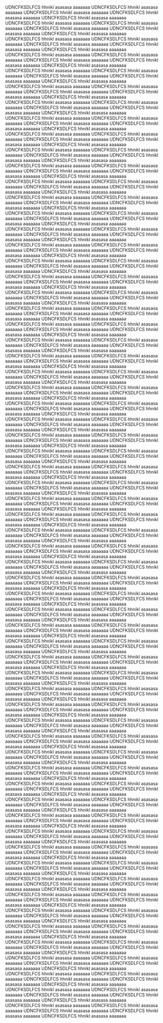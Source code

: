 UDNCFKSDLFCS
hhnikl
asasasa
aaaaaaa
UDNCFKSDLFCS
hhnikl
asasasa
aaaaaaa
UDNCFKSDLFCS
hhnikl
asasasa
aaaaaaa
UDNCFKSDLFCS
hhnikl
asasasa
aaaaaaa
UDNCFKSDLFCS
hhnikl
asasasa
aaaaaaa
UDNCFKSDLFCS
hhnikl
asasasa
aaaaaaa
UDNCFKSDLFCS
hhnikl
asasasa
aaaaaaa
UDNCFKSDLFCS
hhnikl
asasasa
aaaaaaa
UDNCFKSDLFCS
hhnikl
asasasa
aaaaaaa
UDNCFKSDLFCS
hhnikl
asasasa
aaaaaaa
UDNCFKSDLFCS
hhnikl
asasasa
aaaaaaa
UDNCFKSDLFCS
hhnikl
asasasa
aaaaaaa
UDNCFKSDLFCS
hhnikl
asasasa
aaaaaaa
UDNCFKSDLFCS
hhnikl
asasasa
aaaaaaa
UDNCFKSDLFCS
hhnikl
asasasa
aaaaaaa
UDNCFKSDLFCS
hhnikl
asasasa
aaaaaaa
UDNCFKSDLFCS
hhnikl
asasasa
aaaaaaa
UDNCFKSDLFCS
hhnikl
asasasa
aaaaaaa
UDNCFKSDLFCS
hhnikl
asasasa
aaaaaaa
UDNCFKSDLFCS
hhnikl
asasasa
aaaaaaa
UDNCFKSDLFCS
hhnikl
asasasa
aaaaaaa
UDNCFKSDLFCS
hhnikl
asasasa
aaaaaaa
UDNCFKSDLFCS
hhnikl
asasasa
aaaaaaa
UDNCFKSDLFCS
hhnikl
asasasa
aaaaaaa
UDNCFKSDLFCS
hhnikl
asasasa
aaaaaaa
UDNCFKSDLFCS
hhnikl
asasasa
aaaaaaa
UDNCFKSDLFCS
hhnikl
asasasa
aaaaaaa
UDNCFKSDLFCS
hhnikl
asasasa
aaaaaaa
UDNCFKSDLFCS
hhnikl
asasasa
aaaaaaa
UDNCFKSDLFCS
hhnikl
asasasa
aaaaaaa
UDNCFKSDLFCS
hhnikl
asasasa
aaaaaaa
UDNCFKSDLFCS
hhnikl
asasasa
aaaaaaa
UDNCFKSDLFCS
hhnikl
asasasa
aaaaaaa
UDNCFKSDLFCS
hhnikl
asasasa
aaaaaaa
UDNCFKSDLFCS
hhnikl
asasasa
aaaaaaa
UDNCFKSDLFCS
hhnikl
asasasa
aaaaaaa
UDNCFKSDLFCS
hhnikl
asasasa
aaaaaaa
UDNCFKSDLFCS
hhnikl
asasasa
aaaaaaa
UDNCFKSDLFCS
hhnikl
asasasa
aaaaaaa
UDNCFKSDLFCS
hhnikl
asasasa
aaaaaaa
UDNCFKSDLFCS
hhnikl
asasasa
aaaaaaa
UDNCFKSDLFCS
hhnikl
asasasa
aaaaaaa
UDNCFKSDLFCS
hhnikl
asasasa
aaaaaaa
UDNCFKSDLFCS
hhnikl
asasasa
aaaaaaa
UDNCFKSDLFCS
hhnikl
asasasa
aaaaaaa
UDNCFKSDLFCS
hhnikl
asasasa
aaaaaaa
UDNCFKSDLFCS
hhnikl
asasasa
aaaaaaa
UDNCFKSDLFCS
hhnikl
asasasa
aaaaaaa
UDNCFKSDLFCS
hhnikl
asasasa
aaaaaaa
UDNCFKSDLFCS
hhnikl
asasasa
aaaaaaa
UDNCFKSDLFCS
hhnikl
asasasa
aaaaaaa
UDNCFKSDLFCS
hhnikl
asasasa
aaaaaaa
UDNCFKSDLFCS
hhnikl
asasasa
aaaaaaa
UDNCFKSDLFCS
hhnikl
asasasa
aaaaaaa
UDNCFKSDLFCS
hhnikl
asasasa
aaaaaaa
UDNCFKSDLFCS
hhnikl
asasasa
aaaaaaa
UDNCFKSDLFCS
hhnikl
asasasa
aaaaaaa
UDNCFKSDLFCS
hhnikl
asasasa
aaaaaaa
UDNCFKSDLFCS
hhnikl
asasasa
aaaaaaa
UDNCFKSDLFCS
hhnikl
asasasa
aaaaaaa
UDNCFKSDLFCS
hhnikl
asasasa
aaaaaaa
UDNCFKSDLFCS
hhnikl
asasasa
aaaaaaa
UDNCFKSDLFCS
hhnikl
asasasa
aaaaaaa
UDNCFKSDLFCS
hhnikl
asasasa
aaaaaaa
UDNCFKSDLFCS
hhnikl
asasasa
aaaaaaa
UDNCFKSDLFCS
hhnikl
asasasa
aaaaaaa
UDNCFKSDLFCS
hhnikl
asasasa
aaaaaaa
UDNCFKSDLFCS
hhnikl
asasasa
aaaaaaa
UDNCFKSDLFCS
hhnikl
asasasa
aaaaaaa
UDNCFKSDLFCS
hhnikl
asasasa
aaaaaaa
UDNCFKSDLFCS
hhnikl
asasasa
aaaaaaa
UDNCFKSDLFCS
hhnikl
asasasa
aaaaaaa
UDNCFKSDLFCS
hhnikl
asasasa
aaaaaaa
UDNCFKSDLFCS
hhnikl
asasasa
aaaaaaa
UDNCFKSDLFCS
hhnikl
asasasa
aaaaaaa
UDNCFKSDLFCS
hhnikl
asasasa
aaaaaaa
UDNCFKSDLFCS
hhnikl
asasasa
aaaaaaa
UDNCFKSDLFCS
hhnikl
asasasa
aaaaaaa
UDNCFKSDLFCS
hhnikl
asasasa
aaaaaaa
UDNCFKSDLFCS
hhnikl
asasasa
aaaaaaa
UDNCFKSDLFCS
hhnikl
asasasa
aaaaaaa
UDNCFKSDLFCS
hhnikl
asasasa
aaaaaaa
UDNCFKSDLFCS
hhnikl
asasasa
aaaaaaa
UDNCFKSDLFCS
hhnikl
asasasa
aaaaaaa
UDNCFKSDLFCS
hhnikl
asasasa
aaaaaaa
UDNCFKSDLFCS
hhnikl
asasasa
aaaaaaa
UDNCFKSDLFCS
hhnikl
asasasa
aaaaaaa
UDNCFKSDLFCS
hhnikl
asasasa
aaaaaaa
UDNCFKSDLFCS
hhnikl
asasasa
aaaaaaa
UDNCFKSDLFCS
hhnikl
asasasa
aaaaaaa
UDNCFKSDLFCS
hhnikl
asasasa
aaaaaaa
UDNCFKSDLFCS
hhnikl
asasasa
aaaaaaa
UDNCFKSDLFCS
hhnikl
asasasa
aaaaaaa
UDNCFKSDLFCS
hhnikl
asasasa
aaaaaaa
UDNCFKSDLFCS
hhnikl
asasasa
aaaaaaa
UDNCFKSDLFCS
hhnikl
asasasa
aaaaaaa
UDNCFKSDLFCS
hhnikl
asasasa
aaaaaaa
UDNCFKSDLFCS
hhnikl
asasasa
aaaaaaa
UDNCFKSDLFCS
hhnikl
asasasa
aaaaaaa
UDNCFKSDLFCS
hhnikl
asasasa
aaaaaaa
UDNCFKSDLFCS
hhnikl
asasasa
aaaaaaa
UDNCFKSDLFCS
hhnikl
asasasa
aaaaaaa
UDNCFKSDLFCS
hhnikl
asasasa
aaaaaaa
UDNCFKSDLFCS
hhnikl
asasasa
aaaaaaa
UDNCFKSDLFCS
hhnikl
asasasa
aaaaaaa
UDNCFKSDLFCS
hhnikl
asasasa
aaaaaaa
UDNCFKSDLFCS
hhnikl
asasasa
aaaaaaa
UDNCFKSDLFCS
hhnikl
asasasa
aaaaaaa
UDNCFKSDLFCS
hhnikl
asasasa
aaaaaaa
UDNCFKSDLFCS
hhnikl
asasasa
aaaaaaa
UDNCFKSDLFCS
hhnikl
asasasa
aaaaaaa
UDNCFKSDLFCS
hhnikl
asasasa
aaaaaaa
UDNCFKSDLFCS
hhnikl
asasasa
aaaaaaa
UDNCFKSDLFCS
hhnikl
asasasa
aaaaaaa
UDNCFKSDLFCS
hhnikl
asasasa
aaaaaaa
UDNCFKSDLFCS
hhnikl
asasasa
aaaaaaa
UDNCFKSDLFCS
hhnikl
asasasa
aaaaaaa
UDNCFKSDLFCS
hhnikl
asasasa
aaaaaaa
UDNCFKSDLFCS
hhnikl
asasasa
aaaaaaa
UDNCFKSDLFCS
hhnikl
asasasa
aaaaaaa
UDNCFKSDLFCS
hhnikl
asasasa
aaaaaaa
UDNCFKSDLFCS
hhnikl
asasasa
aaaaaaa
UDNCFKSDLFCS
hhnikl
asasasa
aaaaaaa
UDNCFKSDLFCS
hhnikl
asasasa
aaaaaaa
UDNCFKSDLFCS
hhnikl
asasasa
aaaaaaa
UDNCFKSDLFCS
hhnikl
asasasa
aaaaaaa
UDNCFKSDLFCS
hhnikl
asasasa
aaaaaaa
UDNCFKSDLFCS
hhnikl
asasasa
aaaaaaa
UDNCFKSDLFCS
hhnikl
asasasa
aaaaaaa
UDNCFKSDLFCS
hhnikl
asasasa
aaaaaaa
UDNCFKSDLFCS
hhnikl
asasasa
aaaaaaa
UDNCFKSDLFCS
hhnikl
asasasa
aaaaaaa
UDNCFKSDLFCS
hhnikl
asasasa
aaaaaaa
UDNCFKSDLFCS
hhnikl
asasasa
aaaaaaa
UDNCFKSDLFCS
hhnikl
asasasa
aaaaaaa
UDNCFKSDLFCS
hhnikl
asasasa
aaaaaaa
UDNCFKSDLFCS
hhnikl
asasasa
aaaaaaa
UDNCFKSDLFCS
hhnikl
asasasa
aaaaaaa
UDNCFKSDLFCS
hhnikl
asasasa
aaaaaaa
UDNCFKSDLFCS
hhnikl
asasasa
aaaaaaa
UDNCFKSDLFCS
hhnikl
asasasa
aaaaaaa
UDNCFKSDLFCS
hhnikl
asasasa
aaaaaaa
UDNCFKSDLFCS
hhnikl
asasasa
aaaaaaa
UDNCFKSDLFCS
hhnikl
asasasa
aaaaaaa
UDNCFKSDLFCS
hhnikl
asasasa
aaaaaaa
UDNCFKSDLFCS
hhnikl
asasasa
aaaaaaa
UDNCFKSDLFCS
hhnikl
asasasa
aaaaaaa
UDNCFKSDLFCS
hhnikl
asasasa
aaaaaaa
UDNCFKSDLFCS
hhnikl
asasasa
aaaaaaa
UDNCFKSDLFCS
hhnikl
asasasa
aaaaaaa
UDNCFKSDLFCS
hhnikl
asasasa
aaaaaaa
UDNCFKSDLFCS
hhnikl
asasasa
aaaaaaa
UDNCFKSDLFCS
hhnikl
asasasa
aaaaaaa
UDNCFKSDLFCS
hhnikl
asasasa
aaaaaaa
UDNCFKSDLFCS
hhnikl
asasasa
aaaaaaa
UDNCFKSDLFCS
hhnikl
asasasa
aaaaaaa
UDNCFKSDLFCS
hhnikl
asasasa
aaaaaaa
UDNCFKSDLFCS
hhnikl
asasasa
aaaaaaa
UDNCFKSDLFCS
hhnikl
asasasa
aaaaaaa
UDNCFKSDLFCS
hhnikl
asasasa
aaaaaaa
UDNCFKSDLFCS
hhnikl
asasasa
aaaaaaa
UDNCFKSDLFCS
hhnikl
asasasa
aaaaaaa
UDNCFKSDLFCS
hhnikl
asasasa
aaaaaaa
UDNCFKSDLFCS
hhnikl
asasasa
aaaaaaa
UDNCFKSDLFCS
hhnikl
asasasa
aaaaaaa
UDNCFKSDLFCS
hhnikl
asasasa
aaaaaaa
UDNCFKSDLFCS
hhnikl
asasasa
aaaaaaa
UDNCFKSDLFCS
hhnikl
asasasa
aaaaaaa
UDNCFKSDLFCS
hhnikl
asasasa
aaaaaaa
UDNCFKSDLFCS
hhnikl
asasasa
aaaaaaa
UDNCFKSDLFCS
hhnikl
asasasa
aaaaaaa
UDNCFKSDLFCS
hhnikl
asasasa
aaaaaaa
UDNCFKSDLFCS
hhnikl
asasasa
aaaaaaa
UDNCFKSDLFCS
hhnikl
asasasa
aaaaaaa
UDNCFKSDLFCS
hhnikl
asasasa
aaaaaaa
UDNCFKSDLFCS
hhnikl
asasasa
aaaaaaa
UDNCFKSDLFCS
hhnikl
asasasa
aaaaaaa
UDNCFKSDLFCS
hhnikl
asasasa
aaaaaaa
UDNCFKSDLFCS
hhnikl
asasasa
aaaaaaa
UDNCFKSDLFCS
hhnikl
asasasa
aaaaaaa
UDNCFKSDLFCS
hhnikl
asasasa
aaaaaaa
UDNCFKSDLFCS
hhnikl
asasasa
aaaaaaa
UDNCFKSDLFCS
hhnikl
asasasa
aaaaaaa
UDNCFKSDLFCS
hhnikl
asasasa
aaaaaaa
UDNCFKSDLFCS
hhnikl
asasasa
aaaaaaa
UDNCFKSDLFCS
hhnikl
asasasa
aaaaaaa
UDNCFKSDLFCS
hhnikl
asasasa
aaaaaaa
UDNCFKSDLFCS
hhnikl
asasasa
aaaaaaa
UDNCFKSDLFCS
hhnikl
asasasa
aaaaaaa
UDNCFKSDLFCS
hhnikl
asasasa
aaaaaaa
UDNCFKSDLFCS
hhnikl
asasasa
aaaaaaa
UDNCFKSDLFCS
hhnikl
asasasa
aaaaaaa
UDNCFKSDLFCS
hhnikl
asasasa
aaaaaaa
UDNCFKSDLFCS
hhnikl
asasasa
aaaaaaa
UDNCFKSDLFCS
hhnikl
asasasa
aaaaaaa
UDNCFKSDLFCS
hhnikl
asasasa
aaaaaaa
UDNCFKSDLFCS
hhnikl
asasasa
aaaaaaa
UDNCFKSDLFCS
hhnikl
asasasa
aaaaaaa
UDNCFKSDLFCS
hhnikl
asasasa
aaaaaaa
UDNCFKSDLFCS
hhnikl
asasasa
aaaaaaa
UDNCFKSDLFCS
hhnikl
asasasa
aaaaaaa
UDNCFKSDLFCS
hhnikl
asasasa
aaaaaaa
UDNCFKSDLFCS
hhnikl
asasasa
aaaaaaa
UDNCFKSDLFCS
hhnikl
asasasa
aaaaaaa
UDNCFKSDLFCS
hhnikl
asasasa
aaaaaaa
UDNCFKSDLFCS
hhnikl
asasasa
aaaaaaa
UDNCFKSDLFCS
hhnikl
asasasa
aaaaaaa
UDNCFKSDLFCS
hhnikl
asasasa
aaaaaaa
UDNCFKSDLFCS
hhnikl
asasasa
aaaaaaa
UDNCFKSDLFCS
hhnikl
asasasa
aaaaaaa
UDNCFKSDLFCS
hhnikl
asasasa
aaaaaaa
UDNCFKSDLFCS
hhnikl
asasasa
aaaaaaa
UDNCFKSDLFCS
hhnikl
asasasa
aaaaaaa
UDNCFKSDLFCS
hhnikl
asasasa
aaaaaaa
UDNCFKSDLFCS
hhnikl
asasasa
aaaaaaa
UDNCFKSDLFCS
hhnikl
asasasa
aaaaaaa
UDNCFKSDLFCS
hhnikl
asasasa
aaaaaaa
UDNCFKSDLFCS
hhnikl
asasasa
aaaaaaa
UDNCFKSDLFCS
hhnikl
asasasa
aaaaaaa
UDNCFKSDLFCS
hhnikl
asasasa
aaaaaaa
UDNCFKSDLFCS
hhnikl
asasasa
aaaaaaa
UDNCFKSDLFCS
hhnikl
asasasa
aaaaaaa
UDNCFKSDLFCS
hhnikl
asasasa
aaaaaaa
UDNCFKSDLFCS
hhnikl
asasasa
aaaaaaa
UDNCFKSDLFCS
hhnikl
asasasa
aaaaaaa
UDNCFKSDLFCS
hhnikl
asasasa
aaaaaaa
UDNCFKSDLFCS
hhnikl
asasasa
aaaaaaa
UDNCFKSDLFCS
hhnikl
asasasa
aaaaaaa
UDNCFKSDLFCS
hhnikl
asasasa
aaaaaaa
UDNCFKSDLFCS
hhnikl
asasasa
aaaaaaa
UDNCFKSDLFCS
hhnikl
asasasa
aaaaaaa
UDNCFKSDLFCS
hhnikl
asasasa
aaaaaaa
UDNCFKSDLFCS
hhnikl
asasasa
aaaaaaa
UDNCFKSDLFCS
hhnikl
asasasa
aaaaaaa
UDNCFKSDLFCS
hhnikl
asasasa
aaaaaaa
UDNCFKSDLFCS
hhnikl
asasasa
aaaaaaa
UDNCFKSDLFCS
hhnikl
asasasa
aaaaaaa
UDNCFKSDLFCS
hhnikl
asasasa
aaaaaaa
UDNCFKSDLFCS
hhnikl
asasasa
aaaaaaa
UDNCFKSDLFCS
hhnikl
asasasa
aaaaaaa
UDNCFKSDLFCS
hhnikl
asasasa
aaaaaaa
UDNCFKSDLFCS
hhnikl
asasasa
aaaaaaa
UDNCFKSDLFCS
hhnikl
asasasa
aaaaaaa
UDNCFKSDLFCS
hhnikl
asasasa
aaaaaaa
UDNCFKSDLFCS
hhnikl
asasasa
aaaaaaa
UDNCFKSDLFCS
hhnikl
asasasa
aaaaaaa
UDNCFKSDLFCS
hhnikl
asasasa
aaaaaaa
UDNCFKSDLFCS
hhnikl
asasasa
aaaaaaa
UDNCFKSDLFCS
hhnikl
asasasa
aaaaaaa
UDNCFKSDLFCS
hhnikl
asasasa
aaaaaaa
UDNCFKSDLFCS
hhnikl
asasasa
aaaaaaa
UDNCFKSDLFCS
hhnikl
asasasa
aaaaaaa
UDNCFKSDLFCS
hhnikl
asasasa
aaaaaaa
UDNCFKSDLFCS
hhnikl
asasasa
aaaaaaa
UDNCFKSDLFCS
hhnikl
asasasa
aaaaaaa
UDNCFKSDLFCS
hhnikl
asasasa
aaaaaaa
UDNCFKSDLFCS
hhnikl
asasasa
aaaaaaa
UDNCFKSDLFCS
hhnikl
asasasa
aaaaaaa
UDNCFKSDLFCS
hhnikl
asasasa
aaaaaaa
UDNCFKSDLFCS
hhnikl
asasasa
aaaaaaa
UDNCFKSDLFCS
hhnikl
asasasa
aaaaaaa
UDNCFKSDLFCS
hhnikl
asasasa
aaaaaaa
UDNCFKSDLFCS
hhnikl
asasasa
aaaaaaa
UDNCFKSDLFCS
hhnikl
asasasa
aaaaaaa
UDNCFKSDLFCS
hhnikl
asasasa
aaaaaaa
UDNCFKSDLFCS
hhnikl
asasasa
aaaaaaa
UDNCFKSDLFCS
hhnikl
asasasa
aaaaaaa
UDNCFKSDLFCS
hhnikl
asasasa
aaaaaaa
UDNCFKSDLFCS
hhnikl
asasasa
aaaaaaa
UDNCFKSDLFCS
hhnikl
asasasa
aaaaaaa
UDNCFKSDLFCS
hhnikl
asasasa
aaaaaaa
UDNCFKSDLFCS
hhnikl
asasasa
aaaaaaa
UDNCFKSDLFCS
hhnikl
asasasa
aaaaaaa
UDNCFKSDLFCS
hhnikl
asasasa
aaaaaaa
UDNCFKSDLFCS
hhnikl
asasasa
aaaaaaa
UDNCFKSDLFCS
hhnikl
asasasa
aaaaaaa
UDNCFKSDLFCS
hhnikl
asasasa
aaaaaaa
UDNCFKSDLFCS
hhnikl
asasasa
aaaaaaa
UDNCFKSDLFCS
hhnikl
asasasa
aaaaaaa
UDNCFKSDLFCS
hhnikl
asasasa
aaaaaaa
UDNCFKSDLFCS
hhnikl
asasasa
aaaaaaa
UDNCFKSDLFCS
hhnikl
asasasa
aaaaaaa
UDNCFKSDLFCS
hhnikl
asasasa
aaaaaaa
UDNCFKSDLFCS
hhnikl
asasasa
aaaaaaa
UDNCFKSDLFCS
hhnikl
asasasa
aaaaaaa
UDNCFKSDLFCS
hhnikl
asasasa
aaaaaaa
UDNCFKSDLFCS
hhnikl
asasasa
aaaaaaa
UDNCFKSDLFCS
hhnikl
asasasa
aaaaaaa
UDNCFKSDLFCS
hhnikl
asasasa
aaaaaaa
UDNCFKSDLFCS
hhnikl
asasasa
aaaaaaa
UDNCFKSDLFCS
hhnikl
asasasa
aaaaaaa
UDNCFKSDLFCS
hhnikl
asasasa
aaaaaaa
UDNCFKSDLFCS
hhnikl
asasasa
aaaaaaa
UDNCFKSDLFCS
hhnikl
asasasa
aaaaaaa
UDNCFKSDLFCS
hhnikl
asasasa
aaaaaaa
UDNCFKSDLFCS
hhnikl
asasasa
aaaaaaa
UDNCFKSDLFCS
hhnikl
asasasa
aaaaaaa
UDNCFKSDLFCS
hhnikl
asasasa
aaaaaaa
UDNCFKSDLFCS
hhnikl
asasasa
aaaaaaa
UDNCFKSDLFCS
hhnikl
asasasa
aaaaaaa
UDNCFKSDLFCS
hhnikl
asasasa
aaaaaaa
UDNCFKSDLFCS
hhnikl
asasasa
aaaaaaa
UDNCFKSDLFCS
hhnikl
asasasa
aaaaaaa
UDNCFKSDLFCS
hhnikl
asasasa
aaaaaaa
UDNCFKSDLFCS
hhnikl
asasasa
aaaaaaa
UDNCFKSDLFCS
hhnikl
asasasa
aaaaaaa
UDNCFKSDLFCS
hhnikl
asasasa
aaaaaaa
UDNCFKSDLFCS
hhnikl
asasasa
aaaaaaa
UDNCFKSDLFCS
hhnikl
asasasa
aaaaaaa
UDNCFKSDLFCS
hhnikl
asasasa
aaaaaaa
UDNCFKSDLFCS
hhnikl
asasasa
aaaaaaa
UDNCFKSDLFCS
hhnikl
asasasa
aaaaaaa
UDNCFKSDLFCS
hhnikl
asasasa
aaaaaaa
UDNCFKSDLFCS
hhnikl
asasasa
aaaaaaa
UDNCFKSDLFCS
hhnikl
asasasa
aaaaaaa
UDNCFKSDLFCS
hhnikl
asasasa
aaaaaaa
UDNCFKSDLFCS
hhnikl
asasasa
aaaaaaa
UDNCFKSDLFCS
hhnikl
asasasa
aaaaaaa
UDNCFKSDLFCS
hhnikl
asasasa
aaaaaaa
UDNCFKSDLFCS
hhnikl
asasasa
aaaaaaa

